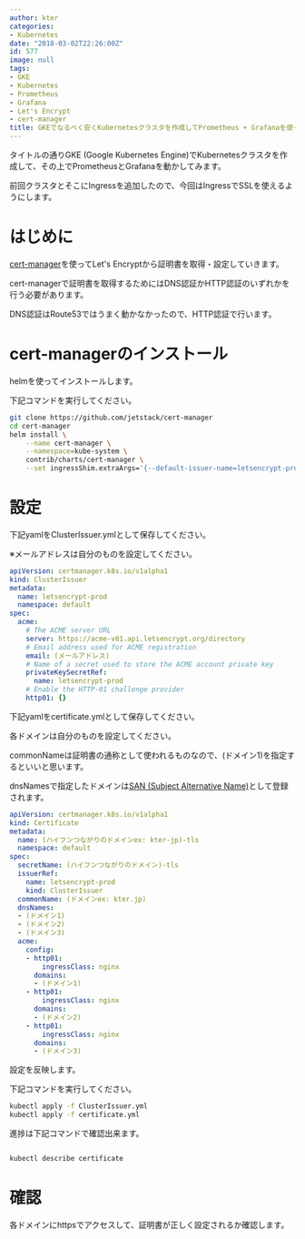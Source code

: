 ```yaml
---
author: kter
categories:
- Kubernetes
date: "2018-03-02T22:26:00Z"
id: 577
image: null
tags:
- GKE
- Kubernetes
- Prometheus
- Grafana
- Let's Encrypt
- cert-manager
title: GKEでなるべく安くKubernetesクラスタを作成してPrometheus + Grafanaを使ってみる Part3 -SSL編-
---
```

タイトルの通りGKE (Google Kubernetes Engine)でKubernetesクラスタを作成して、その上でPrometheusとGrafanaを動かしてみます。

前回クラスタとそこにIngressを追加したので、今回はIngressでSSLを使えるようにします。

# はじめに

[cert-manager](https://github.com/jetstack/cert-manager)を使ってLet's Encryptから証明書を取得・設定していきます。

cert-managerで証明書を取得するためにはDNS認証かHTTP認証のいずれかを行う必要があります。

DNS認証はRoute53ではうまく動かなかったので、HTTP認証で行います。

# cert-managerのインストール

helmを使ってインストールします。

下記コマンドを実行してください。

```bash
git clone https://github.com/jetstack/cert-manager
cd cert-manager
helm install \
    --name cert-manager \
    --namespace=kube-system \
    contrib/charts/cert-manager \
    --set ingressShim.extraArgs='{--default-issuer-name=letsencrypt-prod,--default-issuer-kind=ClusterIssuer}'
```

# 設定

下記yamlをClusterIssuer.ymlとして保存してください。

※メールアドレスは自分のものを設定してください。

```yaml
apiVersion: certmanager.k8s.io/v1alpha1
kind: ClusterIssuer
metadata:
  name: letsencrypt-prod
  namespace: default
spec:
  acme:
    # The ACME server URL
    server: https://acme-v01.api.letsencrypt.org/directory
    # Email address used for ACME registration
    email: (メールアドレス)
    # Name of a secret used to store the ACME account private key
    privateKeySecretRef:
      name: letsencrypt-prod
    # Enable the HTTP-01 challenge provider
    http01: {}
```

下記yamlをcertificate.ymlとして保存してください。

各ドメインは自分のものを設定してください。

commonNameは証明書の通称として使われるものなので、(ドメイン1)を指定するといいと思います。

dnsNamesで指定したドメインは[SAN (Subject Alternative Name)](https://jp.globalsign.com/support/faq/516.html)として登録されます。

```yaml
apiVersion: certmanager.k8s.io/v1alpha1
kind: Certificate
metadata:
  name: (ハイフンつながりのドメインex: kter-jp)-tls
  namespace: default
spec:
  secretName: (ハイフンつながりのドメイン)-tls
  issuerRef:
    name: letsencrypt-prod
    kind: ClusterIssuer
  commonName: (ドメインex: kter.jp)
  dnsNames:
  - (ドメイン1)
  - (ドメイン2)
  - (ドメイン3)
  acme:
    config:
    - http01:
        ingressClass: nginx
      domains:
      - (ドメイン1)
    - http01:
        ingressClass: nginx
      domains:
      - (ドメイン2)
    - http01:
        ingressClass: nginx
      domains:
      - (ドメイン3)
```

設定を反映します。

下記コマンドを実行してください。

```bash
kubectl apply -f ClusterIssuer.yml
kubectl apply -f certificate.yml
```

進捗は下記コマンドで確認出来ます。

```bash

kubectl describe certificate
```

# 確認

各ドメインにhttpsでアクセスして、証明書が正しく設定されるか確認します。

